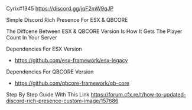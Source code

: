 Cyrix#1345
https://discord.gg/jqF2mW9qJP

Simple Discord Rich Presence For ESX & QBCORE 

The Diffcene Between ESX & QBCORE Version Is How It Gets The Player Count In Your Server

Dependencies For ESX Version
- https://github.com/esx-framework/esx-legacy


Dependencies For QBCORE Version
- https://github.com/qbcore-framework/qb-core


Step By Step Guide With This Link https://forum.cfx.re/t/how-to-updated-discord-rich-presence-custom-image/157686
